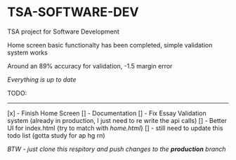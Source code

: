 # TSA-SOFTWARE-DEV
TSA project for Software Development


Home screen basic functionalty has been completed, simple validation system works

Around an 89% accuracy for validation, -1.5 margin error

*Everything is up to date* 

TODO: 
_____

[x] - Finish Home Screen
[] - Documentation
[] - Fix Essay Validation system (already in production, I just need to re write the api calls)
[] - Better UI for index.html {try to match with *home.html*}
[] - still need to update this todo list (gotta study for ap hg rn)

*BTW - just clone this respitory and push changes to the **production** branch*
